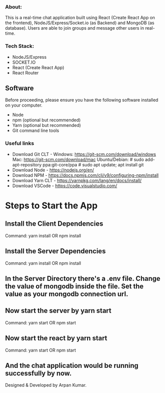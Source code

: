 ### About:

This is a real-time chat application built using React (Create React App on the frontend), NodeJS/Express/Socket.io (as Backend) and MongoDB (as database).
Users are able to join groups and message other users in real-time.

### Tech Stack:

* NodeJS/Express
* SOCKET.IO
* React (Create React App)
* React Router

## Software 

Before proceeding, please ensure you have the following software installed on your computer.

* Node
* npm (optional but recommended)
* Yarn (optional but recommended)
* Git command line tools

### Useful links

* Download Git CLT - Windows: https://git-scm.com/download/windows Mac: https://git-scm.com/download/mac Ubuntu/Debian: # sudo add-apt-repository ppa:git-core/ppa # sudo apt update; apt 	install git
* Download Node - https://nodejs.org/en/
* Download NPM - https://docs.npmjs.com/cli/v9/configuring-npm/install
* Download Yarn CLT - https://yarnpkg.com/lang/en/docs/install/
* Download VSCode - https://code.visualstudio.com/

# Steps to Start the App

## Install the Client Dependencies
Command: yarn install OR npm install
## Install the Server Dependencies
Command: yarn install OR npm install
## In the Server Directory there's a .env file. Change the value of mongodb inside the file. Set the value as your mongodb connection url.
## Now start the server by yarn start
Command: yarn start OR npm start
## Now start the react by yarn start
Command: yarn start OR npm start
## And the chat application would be running successfully by now.

Designed & Developed by Arpan Kumar.
